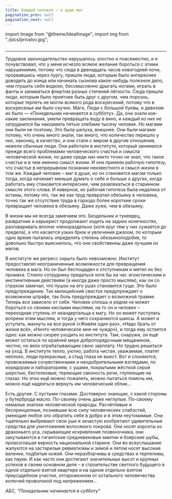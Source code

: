 ```yaml
---
title: Каждый человек — в душе маг 
pagination_prev: null
pagination_next: null
---
```


import Image from "@theme/IdealImage";
import img from "./pics/privalov.jpg";

<Image img={img}/>

---

Трудовое законодательство нарушалось злостно и повсеместно, и я почувствовал, что у меня исчезло всякое желание бороться с этими нарушениями, потому что сюда в двенадцать часов новогодней ночи, прорвавшись через пургу, пришли люди, которым было интереснее доводить до конца или начинать сызнова какое-нибудь полезное дело, чем глушить себя водкою, бессмысленно дрыгать ногами, играть в фанты и заниматься флиртом разных степеней лёгкости. Сюда пришли люди, которым было приятнее быть друг с другом, чем порознь, которые терпеть не могли всякого рода воскресений, потому что в воскресенье им было скучно. Маги, Люди с большой буквы, и девизом их было — «Понедельник начинается в субботу». Да, они знали кое-какие заклинания, умели превращать воду в вино, и каждый из них не затруднился бы накормить пятью хлебами тысячу человек. Но магами они были не поэтому. Это была шелуха, внешнее. Они были магами потому, что очень много знали, так много, что количество перешло у них, наконец, в качество, и они стали с миром в другие отношения, нежели обычные люди. Они работали в институте, который занимался прежде всего проблемами человеческого счастья и смысла человеческой жизни, но даже среди них никто точно не знал, что такое счастье и в чем именно смысл жизни. И они приняли рабочую гипотезу, что счастье в непрерывном познании неизвестного и смысл жизни в том же. Каждый человек – маг в душе, но он становится магом только тогда, когда начинает меньше думать о себе и больше о других, когда работать ему становится интереснее, чем развлекаться в старинном смысле этого слова. И наверное, их рабочая гипотеза была недалека от истины, потому что, так же как труд превратил обезьяну в человека, точно так же отсутствие труда в гораздо более короткие сроки превращает человека в обезьяну. Даже хуже, чем в обезьяну.

В жизни мы не всегда замечаем это. Бездельник и тунеядец, развратник и карьерист продолжают ходить на задних конечностях, разговаривать вполне членораздельно (хотя круг тем у них сужается до предела), а что касается узких брюк и увлечения джазом, по которым одно время пытались определять степень обезьяноподобия, то довольно быстро выяснилось, что они свойственны даже лучшим из магов.

В институте же регресс скрыть было невозможно. Институт предоставлял неограниченные возможности для превращения человека в мага. Но он был беспощаден к отступникам и метил их без промаха. Стоило сотруднику предаться хотя бы на час эгоистическим и инстинктивным действиям (а иногда даже просто мыслям), как он со страхом замечал, что пушок на его ушах становится гуще. Это было предупреждение. Так милицейский свисток предупреждает о возможном штрафе, так боль предупреждает о возможной травме. Теперь все зависело от себя. Человек сплошь и рядом не может бороться со своими кислыми мыслями, на то он и человек – переходная ступень от неандертальца к магу. Но он может поступать вопреки этим мыслям, и тогда у него сохраняются шансы. А может и уступить, махнуть на все рукой («Живём один раз», «Надо брать от жизни всё», «Ничто человеческое мне не чуждо»), и тогда ему остается одно: как можно скорее уходить из института. Там, снаружи, он ещё может остаться по крайней мере добропорядочным мещанином, честно, но вяло отрабатывающим свою зарплату. Но трудно решиться на уход. В институте тепло, уютно, работа чистая, уважаемая, платят неплохо, люди прекрасные, а стыд глаза не выест. Вот и слоняются, провожаемые сочувственными и неодобрительными взглядами, по коридорам и лабораториям, с ушами, покрытыми жёсткой серой шерстью, бестолковые, теряющие связность речи, глупеющие на глазах. Но этих ещё можно пожалеть, можно пытаться помочь им, можно ещё надеяться вернуть им человеческий облик...

Есть другие. С пустыми глазами. Достоверно знающие, с какой стороны у бутерброда масло. По-своему очень даже неглупые. По-своему немалые знатоки человеческой природы. Расчётливые и беспринципные, познавшие всю силу человеческих слабостей, умеющие любое зло обратить себе в добро и в этом неутомимые. Они тщательно выбривают свои уши и зачастую изобретают удивительные средства для уничтожения волосяного покрова. Они носят корсеты из драконьего уса, скрывающие искривление позвоночника, они закутываются в гигантские средневековые мантии и боярские шубы, провозглашая верность национальной старине. Они во всеуслышание жалуются на застарелые ревматизмы и зимой и летом носят высокие валенки, подбитые кожей. Они неразборчивы в средствах и терпеливы, как пауки. И как часто они достигают значительных высот и крупных успехов в своем основном деле – в строительстве светлого будущего в одной отдельно взятой квартире и на одном отдельно взятом приусадебном участке, отгороженном от остального человечества колючей проволокой под напряжением...

*АБС, "Понедельник начинается в субботу"*
